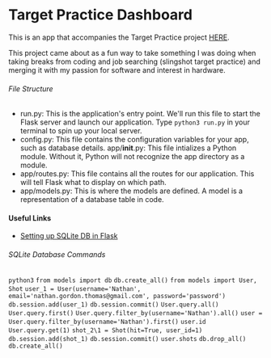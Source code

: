 # Target Practice Dashboard
This is an app that accompanies the Target Practice project [HERE](https://github.com/nathangthomas/target_practice).

This project came about as a fun way to take something I was doing when taking breaks from coding and job searching (slingshot target practice) and merging it with my passion for software and interest in hardware.

###### File Structure
- run.py: This is the application's entry point. We'll run this file to start the Flask server and launch our application. Type `python3 run.py` in your terminal to spin up your local server.
- config.py: This file contains the configuration variables for your app, such as database details.
app/__init__.py: This file intializes a Python module. Without it, Python will not recognize the app directory as a module.
- app/routes.py: This file contains all the routes for our application. This will tell Flask what to display on which path.
- app/models.py: This is where the models are defined. A model is a representation of a database table in code.

#### Useful Links
- [Setting up SQLite DB in Flask](https://www.youtube.com/watch?v=cYWiDiIUxQc)

###### SQLite Database Commands
`python3`
`from models import db`
`db.create_all()`
`from models import User, Shot`
`user_1 = User(username='Nathan', email='nathan.gordon.thomas@gmail.com', password='password')`
`db.session.add(user_1)`
`db.session.commit()`
`User.query.all()`
`User.query.first()`
`User.query.filter_by(username='Nathan').all()`
`user = User.query.filter_by(username='Nathan').first()`
`user.id`
`User.query.get(1)`
`shot_2\1 = Shot(hit=True, user_id=1)`
`db.session.add(shot_1)`
`db.session.commit()`
`user.shots`
`db.drop_all()`
`db.create_all()`
